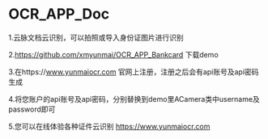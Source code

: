 # OCR_APP_Doc

1.云脉文档云识别，可以拍照或导入身份证图片进行识别

2.https://github.com/xmyunmai/OCR_APP_Bankcard 下载demo

3.在https://www.yunmaiocr.com 官网上注册，注册之后会有api账号及api密码生成

4.将您账户的api账号及api密码，分别替换到demo里ACamera类中username及password即可

5.您可以在线体验各种证件云识别 https://www.yunmaiocr.com
